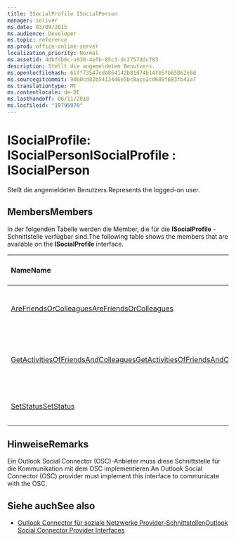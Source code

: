 ```yaml
---
title: ISocialProfile ISocialPerson
manager: soliver
ms.date: 03/09/2015
ms.audience: Developer
ms.topic: reference
ms.prod: office-online-server
localization_priority: Normal
ms.assetid: 4dbfdb6c-a930-4efb-85c3-dc2757ddcf83
description: Stellt die angemeldeten Benutzers.
ms.openlocfilehash: 61ff73547cda864142b81d74b14fb5fb65062e8d
ms.sourcegitcommit: 9d60cd82b5413446e5bc8ace2cd689f683fb41a7
ms.translationtype: MT
ms.contentlocale: de-DE
ms.lasthandoff: 06/11/2018
ms.locfileid: "19795970"
---
```

# <a name="isocialprofile--isocialperson"></a><span data-ttu-id="d022c-103">ISocialProfile: ISocialPerson</span><span class="sxs-lookup"><span data-stu-id="d022c-103">ISocialProfile : ISocialPerson</span></span>

<span data-ttu-id="d022c-104">Stellt die angemeldeten Benutzers.</span><span class="sxs-lookup"><span data-stu-id="d022c-104">Represents the logged-on user.</span></span> 
  
## <a name="members"></a><span data-ttu-id="d022c-105">Members</span><span class="sxs-lookup"><span data-stu-id="d022c-105">Members</span></span>

<span data-ttu-id="d022c-106">In der folgenden Tabelle werden die Member, die für die **ISocialProfile** -Schnittstelle verfügbar sind.</span><span class="sxs-lookup"><span data-stu-id="d022c-106">The following table shows the members that are available on the **ISocialProfile** interface.</span></span> 
  
|<span data-ttu-id="d022c-107">**Name**</span><span class="sxs-lookup"><span data-stu-id="d022c-107">**Name**</span></span>|<span data-ttu-id="d022c-108">**Typ des Elements**</span><span class="sxs-lookup"><span data-stu-id="d022c-108">**Member type**</span></span>|<span data-ttu-id="d022c-109">**Beschreibung**</span><span class="sxs-lookup"><span data-stu-id="d022c-109">**Description**</span></span>|
|:-----|:-----|:-----|
|[<span data-ttu-id="d022c-110">AreFriendsOrColleagues</span><span class="sxs-lookup"><span data-stu-id="d022c-110">AreFriendsOrColleagues</span></span>](isocialprofile-arefriendsorcolleagues.md) <br/> |<span data-ttu-id="d022c-111">Methode</span><span class="sxs-lookup"><span data-stu-id="d022c-111">Method</span></span>  <br/> |<span data-ttu-id="d022c-112">Bestimmt, ob die angegebenen Benutzer Freunde sind.</span><span class="sxs-lookup"><span data-stu-id="d022c-112">Determines whether the specified users are friends.</span></span>  <br/> |
|[<span data-ttu-id="d022c-113">GetActivitiesOfFriendsAndColleagues</span><span class="sxs-lookup"><span data-stu-id="d022c-113">GetActivitiesOfFriendsAndColleagues</span></span>](isocialprofile-getactivitiesoffriendsandcolleagues.md) <br/> |<span data-ttu-id="d022c-114">Methode</span><span class="sxs-lookup"><span data-stu-id="d022c-114">Method</span></span>  <br/> |<span data-ttu-id="d022c-115">Diese Methode ist seit Outlook Social Connector 2013 veraltet.</span><span class="sxs-lookup"><span data-stu-id="d022c-115">This method has been deprecated since Outlook Social Connector 2013.</span></span>  <br/> |
|[<span data-ttu-id="d022c-116">SetStatus</span><span class="sxs-lookup"><span data-stu-id="d022c-116">SetStatus</span></span>](isocialprofile-setstatus.md) <br/> |<span data-ttu-id="d022c-117">Methode</span><span class="sxs-lookup"><span data-stu-id="d022c-117">Method</span></span>  <br/> |<span data-ttu-id="d022c-118">Diese Methode wird derzeit nicht unterstützt.</span><span class="sxs-lookup"><span data-stu-id="d022c-118">This method is currently not supported.</span></span>  <br/> |
   
## <a name="remarks"></a><span data-ttu-id="d022c-119">Hinweise</span><span class="sxs-lookup"><span data-stu-id="d022c-119">Remarks</span></span>

<span data-ttu-id="d022c-120">Ein Outlook Social Connector (OSC)-Anbieter muss diese Schnittstelle für die Kommunikation mit dem OSC implementieren.</span><span class="sxs-lookup"><span data-stu-id="d022c-120">An Outlook Social Connector (OSC) provider must implement this interface to communicate with the OSC.</span></span>
  
## <a name="see-also"></a><span data-ttu-id="d022c-121">Siehe auch</span><span class="sxs-lookup"><span data-stu-id="d022c-121">See also</span></span>

- [<span data-ttu-id="d022c-122">Outlook Connector für soziale Netzwerke Provider-Schnittstellen</span><span class="sxs-lookup"><span data-stu-id="d022c-122">Outlook Social Connector Provider Interfaces</span></span>](outlook-social-connector-provider-interfaces.md)

